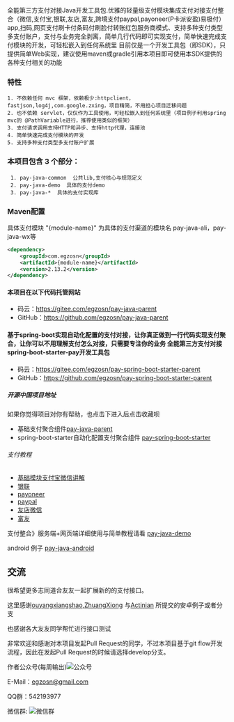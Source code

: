 全能第三方支付对接Java开发工具包.优雅的轻量级支付模块集成支付对接支付整合（微信,支付宝,银联,友店,富友,跨境支付paypal,payoneer(P卡派安盈)易极付）app,扫码,网页支付刷卡付条码付刷脸付转账红包服务商模式、支持多种支付类型多支付账户，支付与业务完全剥离，简单几行代码即可实现支付，简单快速完成支付模块的开发，可轻松嵌入到任何系统里 目前仅是一个开发工具包（即SDK），只提供简单Web实现，建议使用maven或gradle引用本项目即可使用本SDK提供的各种支付相关的功能 


### 特性
    1. 不依赖任何 mvc 框架，依赖极少:httpclient，fastjson,log4j,com.google.zxing，项目精简，不用担心项目迁移问题
    2. 也不依赖 servlet，仅仅作为工具使用，可轻松嵌入到任何系统里（项目例子利用spring mvc的 @PathVariable进行，推荐使用类似的框架）
    3. 支付请求调用支持HTTP和异步、支持http代理，连接池
    4. 简单快速完成支付模块的开发
    5. 支持多种支付类型多支付账户扩展

### 本项目包含 3 个部分：

     1. pay-java-common  公共lib,支付核心与规范定义
     2. pay-java-demo  具体的支付demo
     3. pay-java-*  具体的支付实现库
     
### Maven配置
具体支付模块 "{module-name}" 为具体的支付渠道的模块名 pay-java-ali，pay-java-wx等

```xml
<dependency>
    <groupId>com.egzosn</groupId>
    <artifactId>{module-name}</artifactId>
    <version>2.13.2</version>
</dependency>

```
#### 本项目在以下代码托管网站
* 码云：https://gitee.com/egzosn/pay-java-parent
* GitHub：https://github.com/egzosn/pay-java-parent

#### 基于spring-boot实现自动化配置的支付对接，让你真正做到一行代码实现支付聚合，让你可以不用理解支付怎么对接，只需要专注你的业务  全能第三方支付对接spring-boot-starter-pay开发工具包
* 码云：https://gitee.com/egzosn/pay-spring-boot-starter-parent
* GitHub：https://github.com/egzosn/pay-spring-boot-starter-parent

##### 开源中国项目地址
如果你觉得项目对你有帮助，也点击下进入后点击收藏呗
* 基础支付聚合组件[pay-java-parent](https://www.oschina.net/p/pay-java-parent)
* spring-boot-starter自动化配置支付聚合组件 [pay-spring-boot-starter](https://www.oschina.net/p/spring-boot-starter-pay)

###### 支付教程 

 * [基础模块支付宝微信讲解](https://gitee.com/egzosn/pay-java-parent/wikis/Home)
 * [银联](pay-java-union?dir=1&filepath=pay-java-union)
 * [payoneer](pay-java-payoneer?dir=1&filepath=pay-java-payoneer)
 * [paypal](pay-java-paypal?dir=1&filepath=pay-java-paypal)
 * [友店微信](pay-java-wx-youdian?dir=1&filepath=pay-java-youdian)
 * [富友](pay-java-fuiou?dir=1&filepath=pay-java-fuiou)


支付整合》服务端+网页端详细使用与简单教程请看 [pay-java-demo](pay-java-demo?dir=1&filepath=pay-java-demo)

android 例子 [pay-java-android](https://gitee.com/egzosn/pay-java-android)



## 交流
很希望更多志同道合友友一起扩展新的的支付接口。

这里感谢[ouyangxiangshao](https://github.com/ouyangxiangshao),[ZhuangXiong](https://github.com/ZhuangXiong) 与[Actinian](http://git.oschina.net/Actinia517) 所提交的安卓例子或者分支

也感谢各大友友同学帮忙进行接口测试

非常欢迎和感谢对本项目发起Pull Request的同学，不过本项目基于git flow开发流程，因此在发起Pull Request的时候请选择develop分支。

作者公众号(每周输出)![公众号](https://egzosn.gitee.io/pay-java-parent/gzh.png "gzh.png")

E-Mail：egzosn@gmail.com

QQ群：542193977

微信群: ![微信群](https://www.egzosn.com/images/wx.jpg "wx.jpg")
